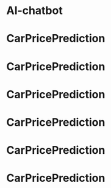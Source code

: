 # AI-chatbot
# CarPricePrediction
# CarPricePrediction
# CarPricePrediction
# CarPricePrediction
# CarPricePrediction
# CarPricePrediction
